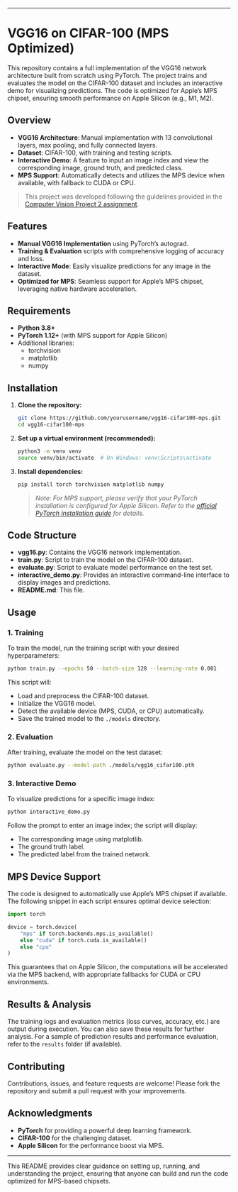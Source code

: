 
---

# VGG16 on CIFAR-100 (MPS Optimized)

This repository contains a full implementation of the VGG16 network architecture built from scratch using PyTorch. The project trains and evaluates the model on the CIFAR-100 dataset and includes an interactive demo for visualizing predictions. The code is optimized for Apple’s MPS chipset, ensuring smooth performance on Apple Silicon (e.g., M1, M2).

## Overview

- **VGG16 Architecture**: Manual implementation with 13 convolutional layers, max pooling, and fully connected layers.
- **Dataset**: CIFAR-100, with training and testing scripts.
- **Interactive Demo**: A feature to input an image index and view the corresponding image, ground truth, and predicted class.
- **MPS Support**: Automatically detects and utilizes the MPS device when available, with fallback to CUDA or CPU.

> This project was developed following the guidelines provided in the [Computer Vision Project 2 assignment](citeturn0file0).

## Features

- **Manual VGG16 Implementation** using PyTorch’s autograd.
- **Training & Evaluation** scripts with comprehensive logging of accuracy and loss.
- **Interactive Mode**: Easily visualize predictions for any image in the dataset.
- **Optimized for MPS**: Seamless support for Apple’s MPS chipset, leveraging native hardware acceleration.

## Requirements

- **Python 3.8+**
- **PyTorch 1.12+** (with MPS support for Apple Silicon)
- Additional libraries:
  - torchvision
  - matplotlib
  - numpy

## Installation

1. **Clone the repository:**

   ```bash
   git clone https://github.com/yourusername/vgg16-cifar100-mps.git
   cd vgg16-cifar100-mps
   ```

2. **Set up a virtual environment (recommended):**

   ```bash
   python3 -m venv venv
   source venv/bin/activate  # On Windows: venv\Scripts\activate
   ```

3. **Install dependencies:**

   ```bash
   pip install torch torchvision matplotlib numpy
   ```
   
   > *Note: For MPS support, please verify that your PyTorch installation is configured for Apple Silicon. Refer to the [official PyTorch installation guide](https://pytorch.org/get-started/locally/) for details.*

## Code Structure

- **vgg16.py**: Contains the VGG16 network implementation.
- **train.py**: Script to train the model on the CIFAR-100 dataset.
- **evaluate.py**: Script to evaluate model performance on the test set.
- **interactive_demo.py**: Provides an interactive command-line interface to display images and predictions.
- **README.md**: This file.

## Usage

### 1. Training

To train the model, run the training script with your desired hyperparameters:

```bash
python train.py --epochs 50 --batch-size 128 --learning-rate 0.001
```

This script will:
- Load and preprocess the CIFAR-100 dataset.
- Initialize the VGG16 model.
- Detect the available device (MPS, CUDA, or CPU) automatically.
- Save the trained model to the `./models` directory.

### 2. Evaluation

After training, evaluate the model on the test dataset:

```bash
python evaluate.py --model-path ./models/vgg16_cifar100.pth
```

### 3. Interactive Demo

To visualize predictions for a specific image index:

```bash
python interactive_demo.py
```

Follow the prompt to enter an image index; the script will display:
- The corresponding image using matplotlib.
- The ground truth label.
- The predicted label from the trained network.

## MPS Device Support

The code is designed to automatically use Apple’s MPS chipset if available. The following snippet in each script ensures optimal device selection:

```python
import torch

device = torch.device(
    "mps" if torch.backends.mps.is_available() 
    else "cuda" if torch.cuda.is_available() 
    else "cpu"
)
```

This guarantees that on Apple Silicon, the computations will be accelerated via the MPS backend, with appropriate fallbacks for CUDA or CPU environments.

## Results & Analysis

The training logs and evaluation metrics (loss curves, accuracy, etc.) are output during execution. You can also save these results for further analysis. For a sample of prediction results and performance evaluation, refer to the `results` folder (if available).

## Contributing

Contributions, issues, and feature requests are welcome! Please fork the repository and submit a pull request with your improvements.

## Acknowledgments

- **PyTorch** for providing a powerful deep learning framework.
- **CIFAR-100** for the challenging dataset.
- **Apple Silicon** for the performance boost via MPS.

---

This README provides clear guidance on setting up, running, and understanding the project, ensuring that anyone can build and run the code optimized for MPS-based chipsets.
